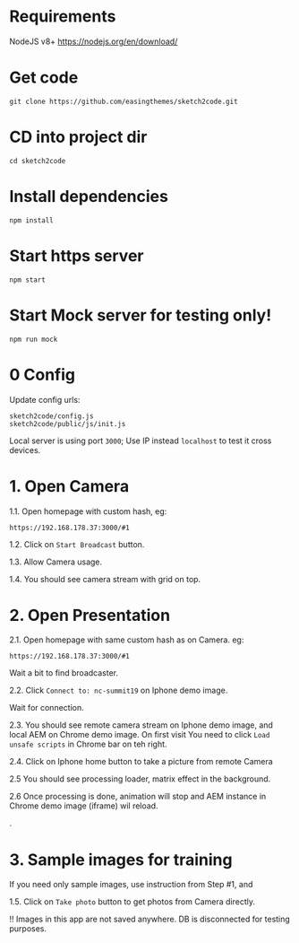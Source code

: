 # Requirements
NodeJS v8+ https://nodejs.org/en/download/

# Get code
```
git clone https://github.com/easingthemes/sketch2code.git
```

# CD into project dir
```
cd sketch2code
```

# Install dependencies
```
npm install
```

# Start https server
```
npm start
```

# Start Mock server for testing only!
```
npm run mock
```

# 0 Config

Update config urls:
```
sketch2code/config.js
sketch2code/public/js/init.js
```

Local server is using port `3000`;
Use IP instead `localhost` to test it cross devices.

# 1. Open Camera

1.1. Open homepage with custom hash, eg:
```
https://192.168.178.37:3000/#1
```
1.2. Click on `Start Broadcast` button.

1.3. Allow Camera usage.

1.4. You should see camera stream with grid on top.

# 2. Open Presentation

2.1. Open homepage with same custom hash as on Camera. eg:
```
https://192.168.178.37:3000/#1
```
Wait a bit to find broadcaster.

2.2. Click `Connect to: nc-summit19` on Iphone demo image.

Wait for connection.

2.3. You should see remote camera stream on Iphone demo image, and local AEM on Chrome demo image.
On first visit You need to click `Load unsafe scripts` in Chrome bar on teh right.

2.4. Click on Iphone home button to take a picture from remote Camera

2.5 You should see processing loader, matrix effect in the background.

2.6 Once processing is done, animation will stop and AEM instance in Chrome demo image (iframe) wil reload.

.

# 3. Sample images for training

If you need only sample images, use instruction from Step #1, and 

1.5. Click on `Take photo` button to get photos from Camera directly.

!! Images in this app are not saved anywhere.
DB is disconnected for testing purposes.